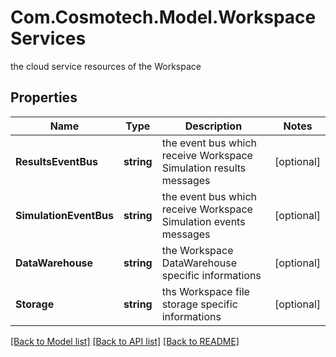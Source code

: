 # Com.Cosmotech.Model.WorkspaceServices
the cloud service resources of the Workspace

## Properties

Name | Type | Description | Notes
------------ | ------------- | ------------- | -------------
**ResultsEventBus** | **string** | the event bus which receive Workspace Simulation results messages | [optional] 
**SimulationEventBus** | **string** | the event bus which receive Workspace Simulation events messages | [optional] 
**DataWarehouse** | **string** | the Workspace DataWarehouse specific informations | [optional] 
**Storage** | **string** | ths Workspace file storage specific informations | [optional] 

[[Back to Model list]](../README.md#documentation-for-models) [[Back to API list]](../README.md#documentation-for-api-endpoints) [[Back to README]](../README.md)

